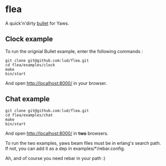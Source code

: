 # flea

A quick'n'dirty [bullet](https://github.com/extend/bullet) for Yaws.

## Clock example

To run the orignial Bullet example, enter the following commands :

	git clone git@github.com:lud/flea.git
	cd flea/examples/clock
	make
	bin/start

And open [http://localhost:8000/](http://localhost:8000/) in your
browser.

## Chat example

	git clone git@github.com:lud/flea.git
	cd flea/examples/chat
	make
	bin/start

And open [http://localhost:8000/](http://localhost:8000/) in **two**
browsers.

To run the two examples, yaws beam files must be in erlang's search
path. If not, you can add it as a dep in examples/*/rebar.config.

Ah, and of course you need rebar in your path :)
